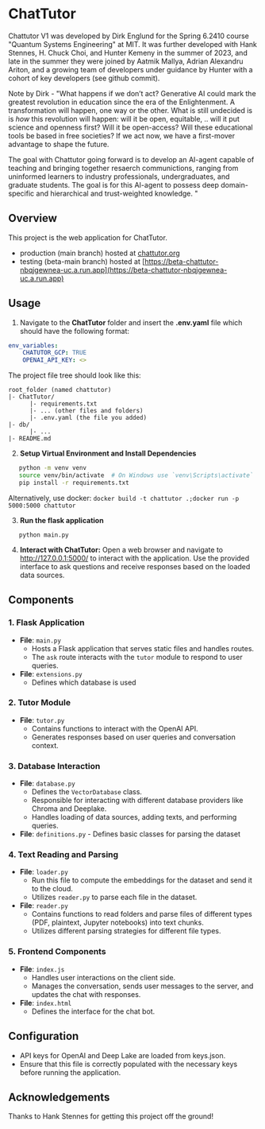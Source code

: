 # ChatTutor

Chattutor V1 was developed by Dirk Englund for the Spring 6.2410 course "Quantum Systems Engineering" at MIT.  It was further developed with Hank Stennes, H. Chuck Choi, and Hunter Kemeny in the summer of 2023, and late in the summer they were joined by Aatmik Mallya, Adrian Alexandru Ariton, and a growing team of developers under guidance by Hunter with a cohort of key developers (see github commit).

Note by Dirk - "What happens if we don’t act? Generative AI could mark the greatest revolution in education since the era of the Enlightenment. A transformation will happen, one way or the other.  What is still undecided is is *how* this revolution will happen: will it be open, equitable, .. will it put science and openness first? Will it be open-access? Will these educational tools be based in free societies?  If we act now, we have a first-mover advantage to shape the future. 

The goal with Chattutor going forward is to develop an AI-agent capable of teaching and bringing together resaerch communictions, ranging from uninformed learners to industry professionals, undergraduates, and graduate students. The goal is for this AI-agent to possess deep domain-specific and hierarchical and trust-weighted knowledge. "

## Overview
This project is the web application for ChatTutor.

- production (main branch) hosted at [chattutor.org](https://chattutor.org)
- testing (beta-main branch) hosted at [https://beta-chattutor-nbqjgewnea-uc.a.run.app](https://beta-chattutor-nbqjgewnea-uc.a.run.app)

## Usage

1. Navigate to the **ChatTutor** folder and insert the **.env.yaml** file which should
have the following format:

```yaml
env_variables:
    CHATUTOR_GCP: TRUE
    OPENAI_API_KEY: <>
```

The project file tree should look like this:

```
root_folder (named chattutor)
|- ChatTutor/
      |- requirements.txt
      |- ... (other files and folders)
      |- .env.yaml (the file you added)
|- db/
      |- ...
|- README.md
```

2. **Setup Virtual Environment and Install Dependencies**
```sh
   python -m venv venv
   source venv/bin/activate  # On Windows use `venv\Scripts\activate`
   pip install -r requirements.txt
```
Alternatively, use docker:
```docker build -t chattutor .;docker run -p 5000:5000 chattutor```

3. **Run the flask application**
```
   python main.py
```

4. **Interact with ChatTutor:**
Open a web browser and navigate to http://127.0.0.1:5000/ to interact with the application. Use the provided interface to ask questions and receive responses based on the loaded data sources.

## Components

### 1. **Flask Application**
   - **File**: `main.py`
     - Hosts a Flask application that serves static files and handles routes.
     - The `ask` route interacts with the `tutor` module to respond to user queries.
   - **File**: `extensions.py`
     - Defines which database is used


### 2. **Tutor Module**
   - **File**: `tutor.py`
     - Contains functions to interact with the OpenAI API.
     - Generates responses based on user queries and conversation context.


### 3. **Database Interaction**
   - **File**: `database.py`
     - Defines the `VectorDatabase` class.
     - Responsible for interacting with different database providers like Chroma and Deeplake.
     - Handles loading of data sources, adding texts, and performing queries.
   -  **File**: `definitions.py`
     - Defines basic classes for parsing the dataset


### 4. **Text Reading and Parsing**
   - **File**: `loader.py`
     - Run this file to compute the embeddings for the dataset and send it to the cloud.
     - Utilizes `reader.py` to parse each file in the dataset.
   - **File**: `reader.py`
     - Contains functions to read folders and parse files of different types (PDF, plaintext, Jupyter notebooks) into text chunks.
     - Utilizes different parsing strategies for different file types.


### 5. **Frontend Components**
   - **File**: `index.js`
     - Handles user interactions on the client side.
     - Manages the conversation, sends user messages to the server, and updates the chat with responses.
 - **File**: `index.html`
     - Defines the interface for the chat bot.

## Configuration
- API keys for OpenAI and Deep Lake are loaded from keys.json.
- Ensure that this file is correctly populated with the necessary keys before running the application.

## Acknowledgements
Thanks to Hank Stennes for getting this project off the ground!
